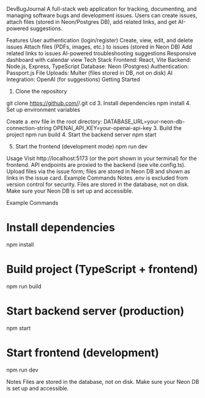 DevBugJournal
A full-stack web application for tracking, documenting, and managing software bugs and development issues.
Users can create issues, attach files (stored in Neon/Postgres DB), add related links, and get AI-powered suggestions.

Features
User authentication (login/register)
Create, view, edit, and delete issues
Attach files (PDFs, images, etc.) to issues (stored in Neon DB)
Add related links to issues
AI-powered troubleshooting suggestions
Responsive dashboard with calendar view
Tech Stack
Frontend: React, Vite
Backend: Node.js, Express, TypeScript
Database: Neon (Postgres)
Authentication: Passport.js
File Uploads: Multer (files stored in DB, not on disk)
AI Integration: OpenAI (for suggestions)
Getting Started
1. Clone the repository
   
  git clone https://github.com/<your-username>/<repo-name>.git
  cd <repo-name>
3. Install dependencies
      npm install
4. Set up environment variables
       
Create a .env file in the root directory:
       DATABASE_URL=your-neon-db-connection-string
       OPENAI_API_KEY=your-openai-api-key
3. Build the project
        npm run build
4. Start the backend server
         npm start
         
5. Start the frontend (development mode)
        npm run dev
   
Usage
Visit http://localhost:5173 (or the port shown in your terminal) for the frontend.
API endpoints are proxied to the backend (see vite.config.ts).
Upload files via the issue form; files are stored in Neon DB and shown as links in the issue card.
Example Commands
Notes
.env is excluded from version control for security.
Files are stored in the database, not on disk.
Make sure your Neon DB is set up and accessible.


Example Commands
# Install dependencies
npm install

# Build project (TypeScript + frontend)
npm run build

# Start backend server (production)
npm start

# Start frontend (development)
npm run dev

Notes
Files are stored in the database, not on disk.
Make sure your Neon DB is set up and accessible.

